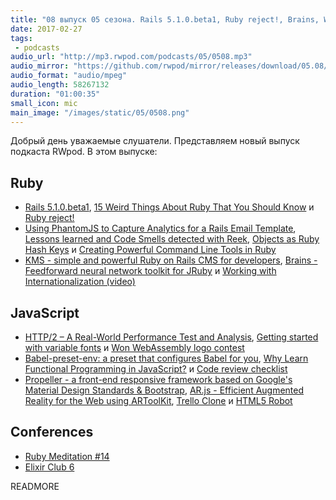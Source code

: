 ```yaml
---
title: "08 выпуск 05 сезона. Rails 5.1.0.beta1, Ruby reject!, Brains, Won WebAssembly logo contest, Babel-preset-env, AR.js и прочее"
date: 2017-02-27
tags:
 - podcasts
audio_url: "http://mp3.rwpod.com/podcasts/05/0508.mp3"
audio_mirror: "https://github.com/rwpod/mirror/releases/download/05.08/0508.mp3"
audio_format: "audio/mpeg"
audio_length: 58267132
duration: "01:00:35"
small_icon: mic
main_image: "/images/static/05/0508.png"
---
```


Добрый день уважаемые слушатели. Представляем новый выпуск подкаста RWpod. В этом выпуске:

## Ruby

 - [Rails 5.1.0.beta1](http://weblog.rubyonrails.org/2017/2/23/Rails-5-1-beta1/), [15 Weird Things About Ruby That You Should Know](http://www.blackbytes.info/2017/02/weird-ruby/) и [Ruby reject!](http://accidentallyquadratic.tumblr.com/post/157496054437/ruby-reject)
 - [Using PhantomJS to Capture Analytics for a Rails Email Template](http://brandonhilkert.com/blog/using-phantomjs-to-capture-analytics-for-a-rails-email-template/), [Lessons learned and Code Smells detected with Reek](https://review.ebertapp.io/lessons-learned-and-code-smells-detected-with-reek-ca9374a3eece), [Objects as Ruby Hash Keys](http://blog.honeybadger.io/objects-as-ruby-hash-keys/) и [Creating Powerful Command Line Tools in Ruby](https://blog.codeship.com/creating-powerful-command-line-tools-in-ruby/)
 - [KMS - simple and powerful Ruby on Rails CMS for developers](http://getkms.com/), [Brains - Feedforward neural network toolkit for JRuby](https://github.com/jedld/brains-jruby) и [Working with Internationalization (video)](https://www.driftingruby.com/episodes/working-with-internationalization)

## JavaScript

 - [HTTP/2 – A Real-World Performance Test and Analysis](https://css-tricks.com/http2-real-world-performance-test-analysis/), [Getting started with variable fonts](http://clagnut.com/blog/2389/) и [Won WebAssembly logo contest](https://medium.com/@carlosbaraza/won-webassembly-logo-contest-7dc4623f5cf)
 - [Babel-preset-env: a preset that configures Babel for you](http://www.2ality.com/2017/02/babel-preset-env.html), [Why Learn Functional Programming in JavaScript?](https://medium.com/javascript-scene/why-learn-functional-programming-in-javascript-composing-software-ea13afc7a257) и [Code review checklist](https://ana-balica.github.io/2017/02/21/code-review-checklist/)
 - [Propeller - a front-end responsive framework based on Google's Material Design Standards & Bootstrap](http://propeller.in/), [AR.js - Efficient Augmented Reality for the Web using ARToolKit](https://github.com/jeromeetienne/AR.js), [Trello Clone](https://github.com/madmous/trello-clone) и [HTML5 Robot](http://html5bot.webflow.io/)

## Conferences

 - [Ruby Meditation #14](https://www.facebook.com/events/1647370468613245/)
 - [Elixir Club 6](https://www.facebook.com/events/1857342297842402/)

READMORE
